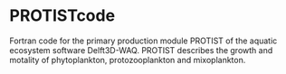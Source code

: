 # PROTISTcode
Fortran code for the primary production module PROTIST of the aquatic ecosystem software Delft3D-WAQ. PROTIST describes the growth and motality of phytoplankton, protozooplankton and mixoplankton. 
